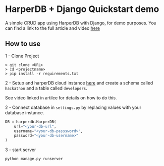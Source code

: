 # HarperDB + Django Quickstart demo

A simple CRUD app using HarperDB with Django, for demo purposes. You can find a link to the full article and video [here](https://dev.to/dennisivy11/using-harperdb-with-django-10m8)


## How to use

1 - Clone Project

```
> git clone <URL>
> cd <projectname>
> pip install -r requirements.txt
```

2 - Setup and harperDB cloud instance [here](https://harperdb.io/) and create a schema called `hackathon` and a table called `developers`. 

See video linked in artilce for details on how to do this.

2 - Connect database in `settings.py` by replacing values with your database instance.

```python
DB = harperdb.HarperDB(
    url="<your-db-url",
    username="<your-db-passsword>",
    password="<your-db-username>"
)
```

3 - start server

```
python manage.py runserver
```